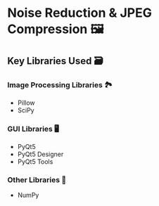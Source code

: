 # Noise Reduction & JPEG Compression 🖼️

## Key Libraries Used 🗃️

### Image Processing Libraries 🏞️️

- Pillow
- SciPy

### GUI Libraries 🖥️

- PyQt5
- PyQt5 Designer
- PyQt5 Tools

### Other Libraries 🧩

- NumPy
